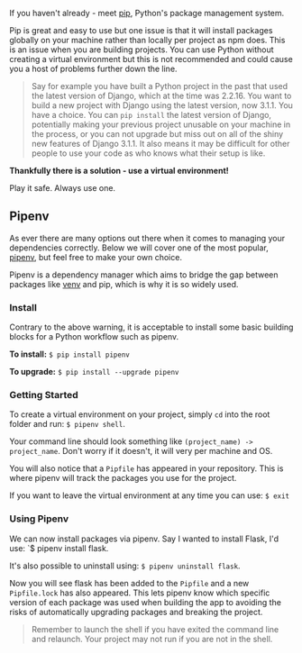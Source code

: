 If you haven't already - meet [pip](https://pypi.org/project/pip/), Python's package management system.

Pip is great and easy to use but one issue is that it will install packages globally on your machine rather than locally per project as npm does. This is an issue when you are building projects. You can use Python without creating a virtual environment but this is not recommended and could cause you a host of problems further down the line.

> Say for example you have built a Python project in the past that used the latest version of Django, which at the time was 2.2.16. You want to build a new project with Django using the latest version, now 3.1.1. You have a choice. You can `pip install` the latest version of Django, potentially making your previous project unusable on your machine in the process, or you can not upgrade but miss out on all of the shiny new features of Django 3.1.1. It also means it may be difficult for other people to use your code as who knows what their setup is like.

**Thankfully there is a solution - use a virtual environment!**

Play it safe. Always use one.

## Pipenv

As ever there are many options out there when it comes to managing your dependencies correctly. Below we will cover one of the most popular, [pipenv](https://pypi.org/project/pipenv/), but feel free to make your own choice.

Pipenv is a dependency manager which aims to bridge the gap between packages like [venv](https://docs.python.org/3/library/venv.html) and pip, which is why it is so widely used.

### Install

Contrary to the above warning, it is acceptable to install some basic building blocks for a Python workflow such as pipenv.

**To install:** `$ pip install pipenv`

**To upgrade:** `$ pip install --upgrade pipenv`

### Getting Started

To create a virtual environment on your project, simply `cd` into the root folder and run: `$ pipenv shell`.

Your command line should look something like `(project_name) -> project_name`. Don't worry if it doesn't, it will very per machine and OS.

You will also notice that a `Pipfile` has appeared in your repository. This is where pipenv will track the packages you use for the project.

If you want to leave the virtual environment at any time you can use: `$ exit`

### Using Pipenv

We can now install packages via pipenv. Say I wanted to install Flask, I'd use: `$ pipenv install flask.

It's also possible to uninstall using: `$ pipenv uninstall flask`.

Now you will see flask has been added to the `Pipfile` and a new `Pipfile.lock` has also appeared. This lets pipenv know which specific version of each package was used when building the app to avoiding the risks of automatically upgrading packages and breaking the project.

> Remember to launch the shell if you have exited the command line and relaunch. Your project may not run if you are not in the shell.